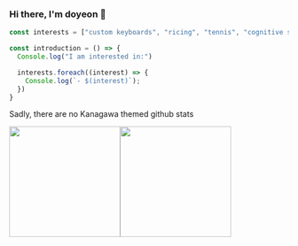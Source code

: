 ### Hi there, I'm doyeon 👋

```ts
const interests = ["custom keyboards", "ricing", "tennis", "cognitive science", "graph modeling"];

const introduction = () => {
  Console.log("I am interested in:")

  interests.foreach((interest) => {
    Console.log(`- $(interest)`);
  })
}
```
Sadly, there are no Kanagawa themed github stats

<img src="https://github-readme-stats.vercel.app/api/top-langs/?username=KJ3RO&theme=nord&show_icons=true&hide_border=true" height="200" /><img src="https://github-readme-stats.vercel.app/api?username=KJ3RO&show_icons=true&hide=contribs&theme=nord&hide_border=true&text_bold=false" height="200" />
